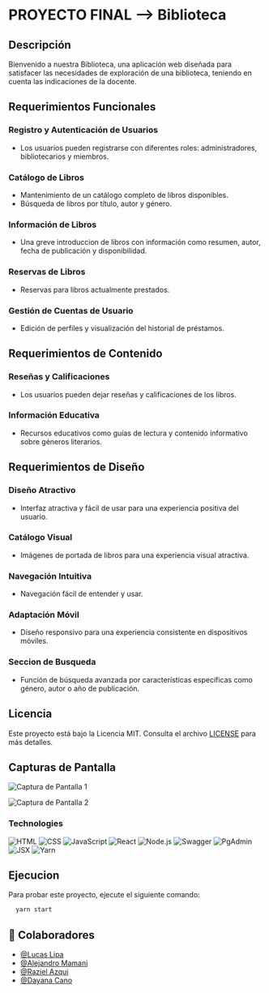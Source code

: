 # PROYECTO FINAL --> Biblioteca


## Descripción

Bienvenido a nuestra Biblioteca, una aplicación web diseñada para satisfacer las necesidades de exploración de una biblioteca, teniendo en cuenta las indicaciones de la docente.

## Requerimientos Funcionales

### Registro y Autenticación de Usuarios

- Los usuarios pueden registrarse con diferentes roles: administradores, bibliotecarios y miembros.

### Catálogo de Libros

- Mantenimiento de un catálogo completo de libros disponibles.
- Búsqueda de libros por título, autor y género.

### Información de Libros

- Una greve introduccion de libros con información como resumen, autor, fecha de publicación y disponibilidad.


### Reservas de Libros

- Reservas para libros actualmente prestados.

### Gestión de Cuentas de Usuario

- Edición de perfiles y visualización del historial de préstamos.

## Requerimientos de Contenido

### Reseñas y Calificaciones

- Los usuarios pueden dejar reseñas y calificaciones de los libros.

### Información Educativa

- Recursos educativos como guías de lectura y contenido informativo sobre géneros literarios.

## Requerimientos de Diseño

### Diseño Atractivo

- Interfaz atractiva y fácil de usar para una experiencia positiva del usuario.

### Catálogo Visual

- Imágenes de portada de libros para una experiencia visual atractiva.

### Navegación Intuitiva

- Navegación fácil de entender y usar.

### Adaptación Móvil

- Diseño responsivo para una experiencia consistente en dispositivos móviles.

### Seccion de Busqueda

- Función de búsqueda avanzada por características específicas como género, autor o año de publicación.

## Licencia

Este proyecto está bajo la Licencia MIT. Consulta el archivo [LICENSE](LICENSE) para más detalles.

## Capturas de Pantalla
![Captura de Pantalla 1](https://github.com/MaybeDH/PROYECTO_FINAL/assets/147931108/ffa2d866-3ee4-4b59-9496-ba73aea9fd6f)

![Captura de Pantalla 2](https://github.com/MaybeDH/PROYECTO_FINAL/assets/147931108/82a1441e-13b5-4d76-bca6-24565623a08a)

### Technologies
  ![HTML](https://img.shields.io/badge/-HTML-333333?style=flat&logo=html5)
  ![CSS](https://img.shields.io/badge/-CSS-333333?style=flat&logo=css3)
  ![JavaScript](https://img.shields.io/badge/-JavaScript-333333?style=flat&logo=javascript)
  ![React](https://img.shields.io/badge/-React-333333?style=flat&logo=react)
  ![Node.js](https://img.shields.io/badge/-Node.js-333333?style=flat&logo=node.js)
  ![Swagger](https://img.shields.io/badge/-Swagger-333333?style=flat&logo=swagger)
  ![PgAdmin](https://img.shields.io/badge/-PgAdmin-333333?style=flat&logo=pgadmin)
  ![JSX](https://img.shields.io/badge/-JSX-333333?style=flat&logo=react)
  ![Yarn](https://img.shields.io/badge/-Yarn-333333?style=flat&logo=yarn)

## Ejecucion
Para probar este proyecto, ejecute el siguiente comando:

```bash
  yarn start
```
##  🚀 Colaboradores

- [@Lucas Lipa](https://github.com/LIPALM)
- [@Alejandro Mamani](https://github.com/fulcrumAle)
- [@Raziel Azqui](https://github.com/staraziel4)
- [@Dayana Cano](https://github.com/MaybeDH)
